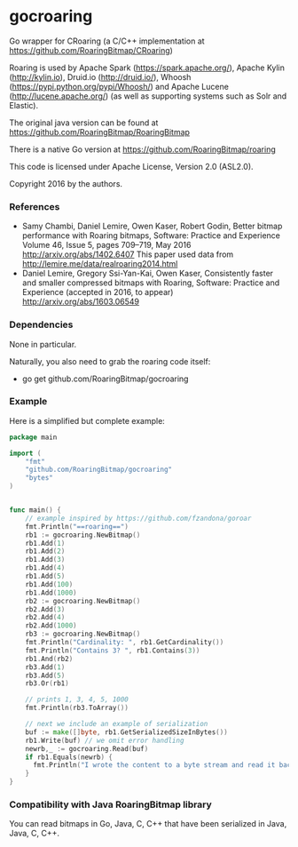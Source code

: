 # gocroaring
Go wrapper for CRoaring (a C/C++ implementation at https://github.com/RoaringBitmap/CRoaring)

Roaring is  used by Apache Spark (https://spark.apache.org/), Apache Kylin (http://kylin.io),
Druid.io (http://druid.io/), Whoosh (https://pypi.python.org/pypi/Whoosh/)
and  Apache Lucene (http://lucene.apache.org/) (as well as supporting systems
such as Solr and Elastic).

The original java version can be found at https://github.com/RoaringBitmap/RoaringBitmap

There is a native Go version at https://github.com/RoaringBitmap/roaring


This code is licensed under Apache License, Version 2.0 (ASL2.0).

Copyright 2016 by the authors.


### References

-  Samy Chambi, Daniel Lemire, Owen Kaser, Robert Godin,
Better bitmap performance with Roaring bitmaps,
Software: Practice and Experience Volume 46, Issue 5, pages 709–719, May 2016
http://arxiv.org/abs/1402.6407 This paper used data from http://lemire.me/data/realroaring2014.html
- Daniel Lemire, Gregory Ssi-Yan-Kai, Owen Kaser, Consistently faster and smaller compressed bitmaps with Roaring, Software: Practice and Experience (accepted in 2016, to appear) http://arxiv.org/abs/1603.06549



### Dependencies

None in particular.

Naturally, you also need to grab the roaring code itself:
  - go get github.com/RoaringBitmap/gocroaring


### Example

Here is a simplified but complete example:

```go
package main

import (
    "fmt"
    "github.com/RoaringBitmap/gocroaring"
    "bytes"
)


func main() {
    // example inspired by https://github.com/fzandona/goroar
    fmt.Println("==roaring==")
    rb1 := gocroaring.NewBitmap()
    rb1.Add(1)
    rb1.Add(2)
    rb1.Add(3)
    rb1.Add(4)
    rb1.Add(5)
    rb1.Add(100)
    rb1.Add(1000)
    rb2 := gocroaring.NewBitmap()
    rb2.Add(3)
    rb2.Add(4)
    rb2.Add(1000)
    rb3 := gocroaring.NewBitmap()
    fmt.Println("Cardinality: ", rb1.GetCardinality())
    fmt.Println("Contains 3? ", rb1.Contains(3))
    rb1.And(rb2)
    rb3.Add(1)
    rb3.Add(5)
    rb3.Or(rb1)

    // prints 1, 3, 4, 5, 1000
    fmt.Println(rb3.ToArray())

    // next we include an example of serialization
    buf := make([]byte, rb1.GetSerializedSizeInBytes())
    rb1.Write(buf) // we omit error handling
    newrb,_ := gocroaring.Read(buf)
    if rb1.Equals(newrb) {
      fmt.Println("I wrote the content to a byte stream and read it back.")
    }
}
```

### Compatibility with Java RoaringBitmap library

You can read bitmaps in Go, Java, C, C++ that have been serialized in Java, Java, C, C++.

